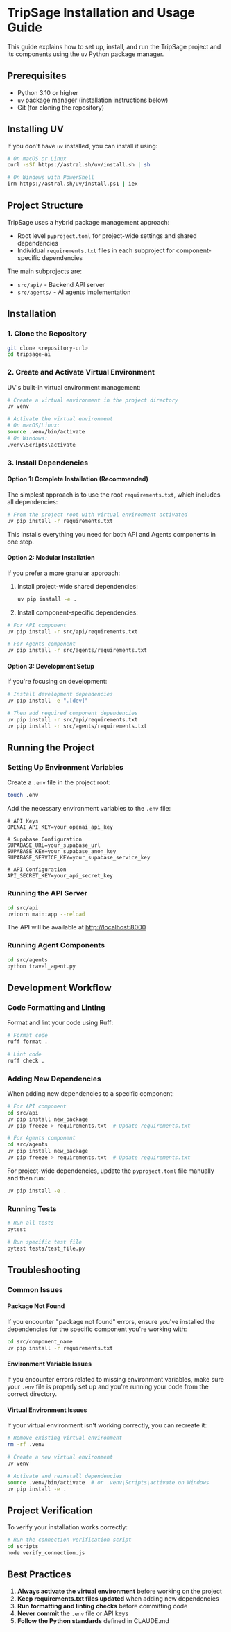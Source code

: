 # TripSage Installation and Usage Guide

This guide explains how to set up, install, and run the TripSage project and its components using the `uv` Python package manager.

## Prerequisites

- Python 3.10 or higher
- `uv` package manager (installation instructions below)
- Git (for cloning the repository)

## Installing UV

If you don't have `uv` installed, you can install it using:

```bash
# On macOS or Linux
curl -sSf https://astral.sh/uv/install.sh | sh

# On Windows with PowerShell
irm https://astral.sh/uv/install.ps1 | iex
```

## Project Structure

TripSage uses a hybrid package management approach:

- Root level `pyproject.toml` for project-wide settings and shared dependencies
- Individual `requirements.txt` files in each subproject for component-specific dependencies

The main subprojects are:

- `src/api/` - Backend API server
- `src/agents/` - AI agents implementation

## Installation

### 1. Clone the Repository

```bash
git clone <repository-url>
cd tripsage-ai
```

### 2. Create and Activate Virtual Environment

UV's built-in virtual environment management:

```bash
# Create a virtual environment in the project directory
uv venv

# Activate the virtual environment
# On macOS/Linux:
source .venv/bin/activate
# On Windows:
.venv\Scripts\activate
```

### 3. Install Dependencies

#### Option 1: Complete Installation (Recommended)

The simplest approach is to use the root `requirements.txt`, which includes all dependencies:

```bash
# From the project root with virtual environment activated
uv pip install -r requirements.txt
```

This installs everything you need for both API and Agents components in one step.

#### Option 2: Modular Installation

If you prefer a more granular approach:

1. Install project-wide shared dependencies:

   ```bash
   uv pip install -e .
   ```

2. Install component-specific dependencies:

```bash
# For API component
uv pip install -r src/api/requirements.txt

# For Agents component
uv pip install -r src/agents/requirements.txt
```

#### Option 3: Development Setup

If you're focusing on development:

```bash
# Install development dependencies
uv pip install -e ".[dev]"

# Then add required component dependencies
uv pip install -r src/api/requirements.txt
uv pip install -r src/agents/requirements.txt
```

## Running the Project

### Setting Up Environment Variables

Create a `.env` file in the project root:

```bash
touch .env
```

Add the necessary environment variables to the `.env` file:

```plaintext
# API Keys
OPENAI_API_KEY=your_openai_api_key

# Supabase Configuration
SUPABASE_URL=your_supabase_url
SUPABASE_KEY=your_supabase_anon_key
SUPABASE_SERVICE_KEY=your_supabase_service_key

# API Configuration
API_SECRET_KEY=your_api_secret_key
```

### Running the API Server

```bash
cd src/api
uvicorn main:app --reload
```

The API will be available at <http://localhost:8000>

### Running Agent Components

```bash
cd src/agents
python travel_agent.py
```

## Development Workflow

### Code Formatting and Linting

Format and lint your code using Ruff:

```bash
# Format code
ruff format .

# Lint code
ruff check .
```

### Adding New Dependencies

When adding new dependencies to a specific component:

```bash
# For API component
cd src/api
uv pip install new_package
uv pip freeze > requirements.txt  # Update requirements.txt

# For Agents component
cd src/agents
uv pip install new_package
uv pip freeze > requirements.txt  # Update requirements.txt
```

For project-wide dependencies, update the `pyproject.toml` file manually and then run:

```bash
uv pip install -e .
```

### Running Tests

```bash
# Run all tests
pytest

# Run specific test file
pytest tests/test_file.py
```

## Troubleshooting

### Common Issues

#### Package Not Found

If you encounter "package not found" errors, ensure you've installed the dependencies for the specific component you're working with:

```bash
cd src/component_name
uv pip install -r requirements.txt
```

#### Environment Variable Issues

If you encounter errors related to missing environment variables, make sure your `.env` file is properly set up and you're running your code from the correct directory.

#### Virtual Environment Issues

If your virtual environment isn't working correctly, you can recreate it:

```bash
# Remove existing virtual environment
rm -rf .venv

# Create a new virtual environment
uv venv

# Activate and reinstall dependencies
source .venv/bin/activate  # or .venv\Scripts\activate on Windows
uv pip install -e .
```

## Project Verification

To verify your installation works correctly:

```bash
# Run the connection verification script
cd scripts
node verify_connection.js
```

## Best Practices

1. **Always activate the virtual environment** before working on the project
2. **Keep requirements.txt files updated** when adding new dependencies
3. **Run formatting and linting checks** before committing code
4. **Never commit** the `.env` file or API keys
5. **Follow the Python standards** defined in CLAUDE.md
